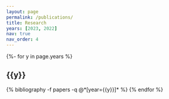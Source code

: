 ```yaml
---
layout: page
permalink: /publications/
title: Research
years: [2023, 2022]
nav: true
nav_order: 4
---
```

<!-- _pages/research.md -->
<div class="publications">

{%- for y in page.years %}
  <h2 class="year">{{y}}</h2>
  {% bibliography -f papers -q @*[year={{y}}]* %}
{% endfor %}

</div>

